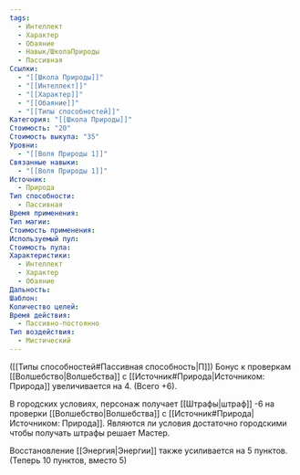 ```yaml
---
tags:
  - Интеллект
  - Характер
  - Обаяние
  - Навык/ШколаПрироды
  - Пассивная
Ссылки:
  - "[[Школа Природы]]"
  - "[[Интеллект]]"
  - "[[Характер]]"
  - "[[Обаяние]]"
  - "[[Типы способностей]]"
Категория: "[[Школа Природы]]"
Стоимость: "20"
Стоимость выкупа: "35"
Уровни:
  - "[[Воля Природы 1]]"
Связанные навыки:
  - "[[Воля Природы 1]]"
Источник:
  - Природа
Тип способности:
  - Пассивная
Время применения: 
Тип магии: 
Стоимость применения: 
Используемый пул: 
Стоимость пула: 
Характеристики:
  - Интеллект
  - Характер
  - Обаяние
Дальность: 
Шаблон: 
Количество целей: 
Время действия:
  - Пассивно-постоянно
Тип воздействия:
  - Мистический
---
```

([[Типы способностей#Пассивная способность|П]]) Бонус к проверкам [[Волшебство|Волшебства]] с [[Источник#Природа|Источником: Природа]] увеличивается на 4. (Всего +6).

В городских условиях, персонаж получает [[Штрафы|штраф]] -6 на проверки [[Волшебство|Волшебства]] с [[Источник#Природа|Источником: Природа]]. Являются ли условия достаточно городскими чтобы получать штрафы решает Мастер.

Восстановление [[Энергия|Энергии]] также усиливается на 5 пунктов. (Теперь 10 пунктов, вместо 5)